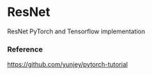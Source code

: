 # ResNet

ResNet PyTorch and Tensorflow implementation

### Reference
https://github.com/yunjey/pytorch-tutorial
